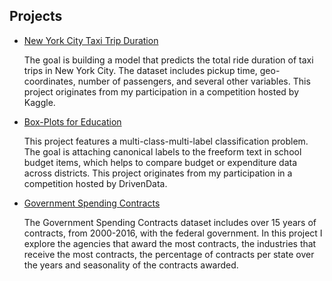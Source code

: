 ## Projects

* [New York City Taxi Trip Duration](nyctaxi.md)

   The goal is building a model that predicts the total ride duration of taxi trips in New York City. The dataset includes pickup time, geo-coordinates, number of passengers, and several other variables. This project originates from my participation in a competition hosted by Kaggle.

* [Box-Plots for Education](boxplots.md)

   This project features a multi-class-multi-label classification problem. The goal is attaching canonical labels to the freeform text in school budget items, which helps to compare budget or expenditure data across districts. This project originates from my participation in a competition hosted by DrivenData.

* [Government Spending Contracts](gov.md)

   The Government Spending Contracts dataset includes over 15 years of contracts, from 2000-2016, with the federal government. In this project I explore the agencies that award the most contracts, the industries that receive the most contracts, the percentage of contracts per state over the years and seasonality of the contracts awarded.
